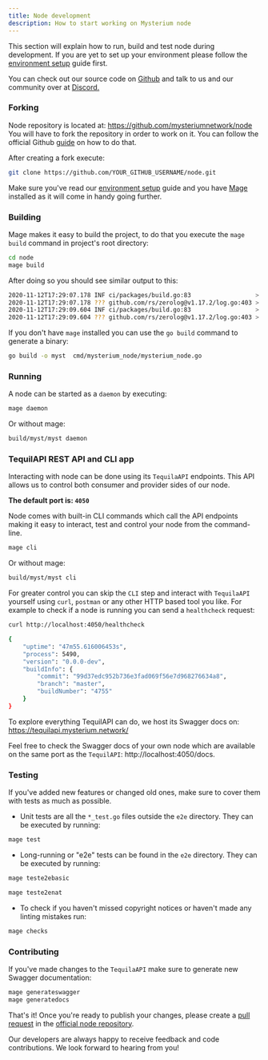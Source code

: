 ```yaml
---
title: Node development
description: How to start working on Mysterium node
---
```


This section will explain how to run, build and test node during development. If you are yet to set up your
environment please follow the [environment setup](/developers/) guide first.

You can check out our source code on [Github](https://github.com/mysteriumnetwork/node) and talk to us and our community over at <a href="https://discord.com/invite/n3vtSwc">Discord.</a>

### Forking

Node repository is located at: https://github.com/mysteriumnetwork/node
You will have to fork the repository in order to work on it.
You can follow the official Github [guide](https://docs.github.com/en/free-pro-team@latest/github/getting-started-with-github/fork-a-repo) on how to do that.

After creating a fork execute:

```bash
git clone https://github.com/YOUR_GITHUB_USERNAME/node.git
```
Make sure you've read our [environment setup](/developers/) guide and you have [Mage](/developers/#mage---golangs-task-automation-tool) installed as it will come in handy going further.

### Building

Mage makes it easy to build the project, to do that you execute the `mage build` command in project's root directory:

```bash
cd node
mage build
``` 

After doing so you should see similar output to this:

```bash
2020-11-12T17:29:07.178 INF ci/packages/build.go:83                  > Building cmd/mysterium_node/mysterium_node.go -> myst linux/amd64
2020-11-12T17:29:07.178 ??? github.com/rs/zerolog@v1.17.2/log.go:403 > exec: go build -ldflags=-w -s  -o /home/tomas/go/src/github.com/mysteriumnetwork/node/build/myst/myst cmd/mysterium_node/mysterium_node.go
2020-11-12T17:29:09.604 INF ci/packages/build.go:83                  > Building cmd/supervisor/supervisor.go -> myst_supervisor linux/amd64
2020-11-12T17:29:09.604 ??? github.com/rs/zerolog@v1.17.2/log.go:403 > exec: go build -ldflags=-w -s  -o /home/tomas/go/src/github.com/mysteriumnetwork/node/build/myst_supervisor/myst_supervisor cmd/supervisor/supervisor.go
```

If you don't have `mage` installed you can use the `go build` command to generate a binary:

```bash
go build -o myst  cmd/mysterium_node/mysterium_node.go 
```

### Running

A node can be started as a `daemon` by executing:
```bash
mage daemon
```

Or without mage:
```bash
build/myst/myst daemon
```

### TequilAPI REST API and CLI app

Interacting with node can be done using its `TequilaAPI` endpoints.
This API allows us to control both consumer and provider sides of our node.

**The default port is: `4050`**

Node comes with built-in CLI commands which call the API endpoints making it easy to interact, test and control your node from the command-line.

```bash
mage cli
```

Or without mage:
```bash
build/myst/myst cli
```

For greater control you can skip the `CLI` step and interact with `TequilaAPI` yourself
using `curl`, `postman` or any other HTTP based tool you like.
For example to check if a node is running you can send a `healthcheck` request:

```bash
curl http://localhost:4050/healthcheck

{
    "uptime": "47m55.616006453s",
    "process": 5490,
    "version": "0.0.0-dev",
    "buildInfo": {
        "commit": "99d37edc952b736e3fad069f56e7d968276634a8",
        "branch": "master",
        "buildNumber": "4755"
    }
}
```

To explore everything TequilAPI can do, we host its Swagger docs on: https://tequilapi.mysterium.network/

Feel free to check the Swagger docs of your own node which are available on the same port as the `TequilAPI`: http://localhost:4050/docs.

### Testing

If you've added new features or changed old ones, make sure to cover them with tests as much as possible. 

* Unit tests are all the `*_test.go` files outside the `e2e` directory. They can be executed by running:

```bash
mage test 
```

* Long-running or "e2e" tests can be found in the `e2e` directory. They can be executed by running:

```bash
mage teste2ebasic
```

```bash
mage teste2enat
```

* To check if you haven't missed copyright notices or haven't made any linting mistakes run:

```bash
mage checks
```

### Contributing 

If you've made changes to the `TequilaAPI` make sure to generate new Swagger documentation:
```bash
mage generateswagger
mage generatedocs
```

That's it! Once you're ready to publish your changes, please create a [pull request](https://docs.github.com/en/free-pro-team@latest/github/collaborating-with-issues-and-pull-requests/creating-a-pull-request) in the [official node repository](https://github.com/mysteriumnetwork/node).

Our developers are always happy to receive feedback and code contributions. We look forward to hearing from you!

